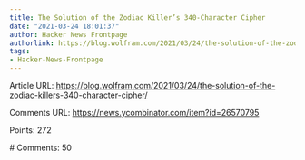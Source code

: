 ```yaml
---
title: The Solution of the Zodiac Killer’s 340-Character Cipher
date: "2021-03-24 18:01:37"
author: Hacker News Frontpage
authorlink: https://blog.wolfram.com/2021/03/24/the-solution-of-the-zodiac-killers-340-character-cipher/
tags:
- Hacker-News-Frontpage
---
```


<p>Article URL: <a href="https://blog.wolfram.com/2021/03/24/the-solution-of-the-zodiac-killers-340-character-cipher/">https://blog.wolfram.com/2021/03/24/the-solution-of-the-zodiac-killers-340-character-cipher/</a></p>
<p>Comments URL: <a href="https://news.ycombinator.com/item?id=26570795">https://news.ycombinator.com/item?id=26570795</a></p>
<p>Points: 272</p>
<p># Comments: 50</p>
